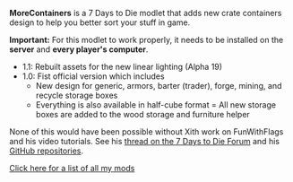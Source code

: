 **MoreContainers** is a 7 Days to Die modlet that adds new crate containers design to help you better sort your stuff in game.

**Important:** For this modlet to work properly, it needs to be installed on the **server** and **every player's computer**.

* 1.1: Rebuilt assets for the new linear lighting (Alpha 19)
* 1.0: Fist official version which includes
    - New design for generic, armors, barter (trader), forge, mining, and recycle storage boxes
	- Everything is also available in half-cube format
	= All new storage boxes are added to the wood storage and furniture helper
    
None of this would have been possible without Xith work on FunWithFlags and his video tutorials.
See his [thread on the 7 Days to Die Forum](https://forums.7daystodie.com/forum/-7-days-to-die-pc/game-modification/tutorials-guides/99698-unity-tutorials-for-7d2d-modders) and his [GitHub repositories](https://github.com/7D2D).

[Click here for a list of all my mods](https://github.com/Laotseu/7dtdMods/blob/master/README.md)
